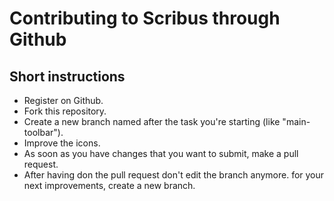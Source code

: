 # Contributing to Scribus through Github

## Short instructions

- Register on Github.
- Fork this repository.
- Create a new branch named after the task you're starting (like "main-toolbar").
- Improve the icons.
- As soon as you have changes that you want to submit, make a pull request.
- After having don the pull request don't edit the branch anymore. for your next improvements, create a new branch.
